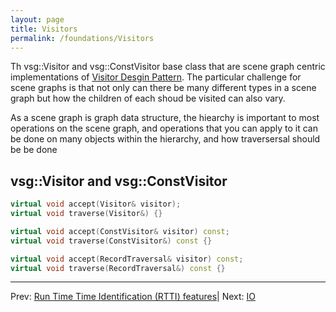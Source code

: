```yaml
---
layout: page
title: Visitors
permalink: /foundations/Visitors
---
```


Th vsg::Visitor and vsg::ConstVisitor base class that are scene graph centric implementations of [Visitor Desgin Pattern](https://en.wikipedia.org/wiki/Visitor_pattern). The particular challenge for scene graphs is that not only can there be many different types in a scene graph but how the children of each shoud be visited can also vary.


As a scene graph is graph data structure, the hiearchy is important to most operations on the scene graph, and operations that you can apply to it can be done on many objects within the hierarchy, and how traversersal should be be done

## vsg::Visitor and vsg::ConstVisitor

~~~ cpp
virtual void accept(Visitor& visitor);
virtual void traverse(Visitor&) {}

virtual void accept(ConstVisitor& visitor) const;
virtual void traverse(ConstVisitor&) const {}

virtual void accept(RecordTraversal& visitor) const;
virtual void traverse(RecordTraversal&) const {}
~~~

---

Prev: [Run Time Time Identification (RTTI) features](RTTI.md)| Next: [IO](IO.md)

